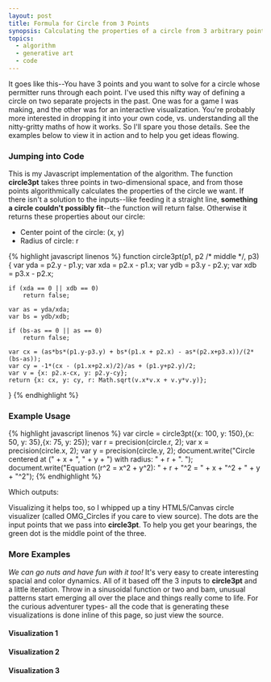 ```yaml
---
layout: post
title: Formula for Circle from 3 Points
synopsis: Calculating the properties of a circle from 3 arbitrary points in space.
topics:
  - algorithm
  - generative art
  - code
---
```


It goes like this--You have 3 points and you want to solve for a circle whose permitter runs through each point.  I've used this nifty way of defining a circle on two separate projects in the past.  One was for a game I was making, and the other was for an interactive visualization. You're probably more interested in dropping it into your own code, vs. understanding all the nitty-gritty maths of how it works. So I'll spare you those details.  See the examples below to view it in action and to help you get ideas flowing.

<script type="text/javascript">

//  ------------------------------------------------------
//  ECMAScript doesn't providate a method to round to a
//  desired precision, so we we'll use our own

function precision(number, digits)
{
	var multiple = Math.pow(10, digits);
	return Math.round(number*multiple)/multiple;
}


//  ------------------------------------------------------
//  Solves for a circle who perimeter runs through three
//  points in a 2d space. Returns false if there is no
//  solution to the inputs

function circle3pt(p1, p2 /* middle */, p3)
{
	var yda = p2.y - p1.y;
	var xda = p2.x - p1.x;
	var ydb = p3.y - p2.y;
	var xdb = p3.x - p2.x;

	if (xda == 0 || xdb == 0)
		return false;

	var as = yda/xda;
	var bs = ydb/xdb;
	
	if (bs-as == 0 || as == 0)
		return false;

	var cx = (as*bs*(p1.y-p3.y) + bs*(p1.x + p2.x) - as*(p2.x+p3.x))/(2*(bs-as));
	var cy = -1*(cx - (p1.x+p2.x)/2)/as + (p1.y+p2.y)/2;
	var v = {x: p2.x-cx, y: p2.y-cy};
	return {x: cx, y: cy, r: Math.sqrt(v.x*v.x + v.y*v.y)};
}

//  ------------------------------------------------------
//  Linear interpolation

function lerp(a,b,p)
{
	return a+(b-a)*p;
}


//  ------------------------------------------------------
//  OMG Circles

var OMG_Circles = {
	create: function(canvas_id, generator, style)
	{
		var canvas = $(canvas_id);
		if (!canvas[0].getContext)
			return false;
		
		var ctx = canvas[0].getContext("2d");
		ctx.save();
		style(ctx, generator(canvas.width(), canvas.height()))
		ctx.restore();
		return true;
	}, style:
	{
		plain: function (ctx, circles)
		{
			for (var i=0;i<circles.length;++i)
			{
				ctx.strokeStyle = "#c96d41";
				ctx.beginPath();
				ctx.arc(circles[i].circle.x,circles[i].circle.y,circles[i].circle.r,0,Math.PI*2,true);
				ctx.closePath();
				ctx.stroke();
			}
			
			for (var i=0;i<circles.length;++i)
			{
				for (var j=0;j<3;++j)
				{
					ctx.fillStyle = j == 1 ? "#4f8821" : "#443447";
					
					var p = circles[i].vertices[j];
					ctx.beginPath();
					ctx.arc(p.x,p.y,3,0,Math.PI*2,true);
					ctx.closePath();
					ctx.fill();
				}
			}
		}, shaded: function (ctx, circles)
		{
			circles = circles.reverse();
			
			var highlight = 5;
			var highlight_offset = 3;
			
			var shadow = 12;
			var shadow_offset = 10;
			for (var i=0;i<circles.length;++i)
			{
				// highlight
				ctx.save();
				ctx.strokeStyle = "rgba(209,183,106, 0.2)";
				ctx.lineWidth = highlight;
				ctx.beginPath();
				ctx.arc(circles[i].circle.x-highlight_offset,circles[i].circle.y-highlight_offset,circles[i].circle.r,0,Math.PI*2,true);
				ctx.closePath();
				ctx.stroke();
				ctx.restore();
				
				// shadow
				ctx.save();
				ctx.strokeStyle = "rgba(43,29,42, 0.05)";
				ctx.lineWidth = shadow;
				ctx.beginPath();
				ctx.arc(circles[i].circle.x+shadow_offset,circles[i].circle.y,circles[i].circle.r,0,Math.PI*2,true);
				ctx.closePath();
				ctx.stroke();
				ctx.restore();
				
				// body
				var r = Math.round(lerp(67,199,i/circles.length));
				var g = Math.round(lerp(52,126,i/circles.length));
				var b = Math.round(lerp(71,91,i/circles.length));
				ctx.fillStyle = "rgb(" + r + "," + g + "," + b + ")";
				ctx.beginPath();
				ctx.arc(circles[i].circle.x,circles[i].circle.y,circles[i].circle.r,0,Math.PI*2,true);
				ctx.closePath();
				ctx.fill();
			}
		}, line: function (ctx, circles)
		{
			for (var i=1;i<circles.length;++i)
			{
				var a = circles[i-1].circle;
				var b = circles[i].circle;
				
				ctx.strokeStyle = "rgba(0,0,0,0.1)";
				ctx.lineWidth = 15;
				ctx.beginPath();
				ctx.arc(circles[i].circle.x,circles[i].circle.y,circles[i].circle.r+10,0,Math.PI*2,true);
				ctx.closePath();
				ctx.stroke();
				
				
				
				ctx.fillStyle = "#4f8821";
				ctx.beginPath();
				ctx.arc(circles[i].circle.x,circles[i].circle.y,4,0,Math.PI*2,true);
				ctx.closePath();
				ctx.fill();
				
				
				var c = Math.round(lerp(0,200,i/circles.length));
				ctx.strokeStyle = "rgb(" + c + "," + c + "," + c + ")";
				ctx.lineWidth = 1;
				
				var step = Math.PI/16;
				for (var theta=0;theta<2*Math.PI;theta+=step)
				{
					ctx.save();
					ctx.beginPath();
					ctx.moveTo(a.x + Math.cos(theta)*a.r, a.y + Math.sin(theta)*a.r);
					ctx.lineTo(b.x + Math.cos(theta)*b.r, b.y + Math.sin(theta)*b.r);
					ctx.closePath();
					ctx.stroke();
					ctx.restore();
				}
				

				ctx.beginPath();
				ctx.arc(circles[i].circle.x,circles[i].circle.y,circles[i].circle.r,0,Math.PI*2,true);
				ctx.closePath();
				ctx.stroke();
			}
		}
	}
};


//  ------------------------------------------------------
//  Generate and draw

$(function ()
{
	function example01_generator(w, h)
	{
		var a = [];
		var points = [{x: 100, y: 150},{x: 50, y: 35},{x: 75, y: 25}];
		a.push({vertices: points, circle: circle3pt(points[0], points[1], points[2])});
		return a;
	}
	
	function example02_generator(w, h)
	{
		var a = [];
		var center = {x: 40, y: h/2}
		
		for (var i=0;i<40;++i)
		{
			var xo = i*10;
			var yo = 40 + Math.cos(i/Math.PI)*30;
			var points = [{x: center.x + xo, y: center.y + yo},{x: center.x, y: center.y},{x: center.x + xo, y: center.y}];
			a.push({vertices: points, circle: circle3pt(points[0], points[1], points[2])});
		}
		return a;
	}
	
	function example03_generator(w, h)
	{
		var a = [];
		var center = {x: -100, y: 100}
		
		for (var i=0;i<40;++i)
		{
			var xo = i*10;
			var yo = 40 + Math.tan(i/Math.PI)*30;
			var points = [{x: center.x + xo, y: center.y + yo},{x: center.x, y: center.y},{x: center.x + xo, y: center.y}];
			a.push({vertices: points, circle: circle3pt(points[0], points[1], points[2])});
		}
		return a;
	}
	
	function example04_generator(w, h)
	{
		var a = [];
		var center = {x: 80, y: h/2 - 80}
		
		for (var i=0;i<120;++i)
		{
			var xo = i*2;
			var xo2 = i*2;
			var yo = 40 + Math.abs(Math.sin(i/Math.PI/2 + Math.PI/2)*30);
			var yo2 = Math.sin(i*Math.PI/60)*100 + 100;
			var points = [{x: center.x + xo, y: center.y + yo},{x: center.x-10, y: center.y+90},{x: center.x + xo2, y: center.y + yo2}];
			a.push({vertices: points, circle: circle3pt(points[0], points[1], points[2])});
		}
		return a;
	}
	
	
	OMG_Circles.create("#example01", example01_generator, OMG_Circles.style.plain);
	
	OMG_Circles.create("#example02_plain", example02_generator, OMG_Circles.style.plain);
	OMG_Circles.create("#example02_shaded", example02_generator, OMG_Circles.style.shaded);
	OMG_Circles.create("#example02_line", example02_generator, OMG_Circles.style.line);
	
	OMG_Circles.create("#example03_plain", example03_generator, OMG_Circles.style.plain);
	OMG_Circles.create("#example03_shaded", example03_generator, OMG_Circles.style.shaded);
	OMG_Circles.create("#example03_line", example03_generator, OMG_Circles.style.line);
	
	OMG_Circles.create("#example04_plain", example04_generator, OMG_Circles.style.plain);
	OMG_Circles.create("#example04_shaded", example04_generator, OMG_Circles.style.shaded);
	OMG_Circles.create("#example04_line", example04_generator, OMG_Circles.style.line);
});

</script>

### Jumping into Code

This is my Javascript implementation of the algorithm. The function **circle3pt** takes three points in two-dimensional space, and from those points algorithmically calculates the properties of the circle we want. If there isn't a solution to the inputs--like feeding it a straight line, **something a circle couldn't possibly fit**--the function will return false.  Otherwise it returns these properties about our circle:

 * Center point of the circle: (x, y)
 * Radius of circle: r

{% highlight javascript linenos %}
function circle3pt(p1, p2 /* middle */, p3)
{
	var yda = p2.y - p1.y;
	var xda = p2.x - p1.x;
	var ydb = p3.y - p2.y;
	var xdb = p3.x - p2.x;

	if (xda == 0 || xdb == 0)
		return false;

	var as = yda/xda;
	var bs = ydb/xdb;
	
	if (bs-as == 0 || as == 0)
		return false;

	var cx = (as*bs*(p1.y-p3.y) + bs*(p1.x + p2.x) - as*(p2.x+p3.x))/(2*(bs-as));
	var cy = -1*(cx - (p1.x+p2.x)/2)/as + (p1.y+p2.y)/2;
	var v = {x: p2.x-cx, y: p2.y-cy};
	return {x: cx, y: cy, r: Math.sqrt(v.x*v.x + v.y*v.y)};
}
{% endhighlight %}

### Example Usage

{% highlight javascript linenos %}
var circle = circle3pt({x: 100, y: 150},{x: 50, y: 35},{x: 75, y: 25});
var r = precision(circle.r, 2);
var x = precision(circle.x, 2);
var y = precision(circle.y, 2);
document.write("Circle centered at (" + x + ", " + y + ") with radius: " + r + ". ");
document.write("Equation (r^2 = x^2 + y^2): " + r + "^2 = " + x + "^2 + " + y + "^2");
{% endhighlight %}

<!-- more -->

Which outputs:

<script type="text/javascript">
var circle = circle3pt({x: 100, y: 150},{x: 50, y: 35},{x: 75, y: 25});
var r = precision(circle.r, 2);
var x = precision(circle.x, 2);
var y = precision(circle.y, 2);
document.write("Circle centered at (" + x + ", " + y + ") with radius: " + r + ". ");
document.write("Equation (r^2 = x^2 + y^2): " + r + "^2 = " + x + "^2 + " + y + "^2");
</script>

Visualizing it helps too, so I whipped up a tiny HTML5/Canvas circle visualizer (called OMG_Circles if you care to view source). The dots are the input points that we pass into **circle3pt**. To help you get your bearings, the green dot is the middle point of the three.

<canvas id="example01" width="175" height="175">
</canvas>

### More Examples

_We can go nuts and have fun with it too!_ It's very easy to create interesting spacial and color dynamics. All of it based off the 3 inputs to **circle3pt** and a little iteration.  Throw in a sinusoidal function or two and bam, unusual patterns start emerging all over the place and things really come to life.  For the curious adventurer types- all the code that is generating these visualizations is done inline of this page, so just view the source.

#### Visualization 1

<canvas id="example02_plain" width="300" height="400">
</canvas><canvas id="example02_shaded" width="300" height="400">
</canvas><canvas id="example02_line" width="300" height="400">
</canvas>

#### Visualization 2

<canvas id="example03_plain" width="300" height="400">
</canvas><canvas id="example03_shaded" width="300" height="400">
</canvas><canvas id="example03_line" width="300" height="400">
</canvas>

#### Visualization 3

<canvas id="example04_plain" width="300" height="400">
</canvas><canvas id="example04_shaded" width="300" height="400">
</canvas><canvas id="example04_line" width="300" height="400">
</canvas>


